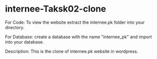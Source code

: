 # internee-Taksk02-clone

For Code: To view the website extract the internee.pk folder into your directory.

For Database: create a database with the name "internee_pk" and import into your database.

Description: This is the clone of internee.pk website in wordpress.
